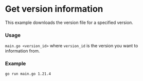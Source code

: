 # Get version information

This example downloads the version file for a specified version.

### Usage

`main.go <version_id>` where `version_id` is the version you want to information from.

### Example
```sh
go run main.go 1.21.4
```
